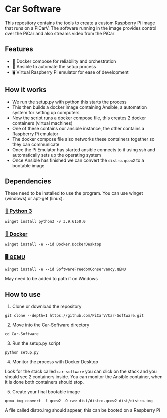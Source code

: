 # Car Software

This repository contains the tools to create a custom Raspberry Pi image that runs on a PiCarV. The software running in the image provides control over the PiCar and also streams video from the PiCar

## Features

- 🐋 Docker compose for reliability and orchestration
- 🤖 Ansible to automate the setup process
- 🖥️ Virtual Raspberry Pi emulator for ease of development

## How it works

- We run the setup.py with python this starts the process
- This then builds a docker image containing Ansible, a automation system for setting up computers
- Now the script runs a docker compose file, this creates 2 docker containers (virtual machines)
- One of these contains our ansible instance, the other contains a Raspberry Pi emulator
- The docker compose file also networks these containers together so they can communicate
- Once the Pi Emulator has started ansible connects to it using ssh and automatically sets up the operating system
- Once Ansible has finished we can convert the `distro.qcow2` to a bootable image

## Dependencies

These need to be installed to use the program. You can use winget (windows) or apt-get (linux).

### [🐍 Python 3](https://www.python.org/downloads/)

`winget install python3 -v 3.9.6150.0`

### [🐋 Docker](https://www.docker.com/get-started/)

`winget install -e --id Docker.DockerDesktop`

### [🖥️ QEMU](https://www.qemu.org/download/)

`winget install -e --id SoftwareFreedomConservancy.QEMU`

May need to be added to path if on Windows

## How to use

1. Clone or download the repository

`git clone --depth=1 https://github.com/PiCarV/Car-Software.git`

2. Move into the Car-Software directory

`cd Car-Software`

3. Run the setup.py script

`python setup.py`

4. Monitor the process with Docker Desktop

Look for the stack called `car-software` you can click on the stack and you should see 2 containers inside. You can monitor the Ansible container, when it is done both containers should stop.

5. Create your final bootable image

`qemu-img convert -f qcow2 -O raw dist/distro.qcow2 dist/distro.img`

A file called distro.img should appear, this can be booted on a Raspberry Pi
